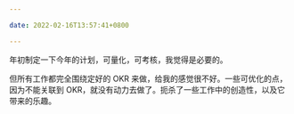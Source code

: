 ```yaml
---

date: 2022-02-16T13:57:41+0800

---
```


年初制定一下今年的计划，可量化，可考核，我觉得是必要的。

但所有工作都完全围绕定好的 OKR 来做，给我的感觉很不好。一些可优化的点，因为不能关联到 OKR，就没有动力去做了。扼杀了一些工作中的创造性，以及它带来的乐趣。
